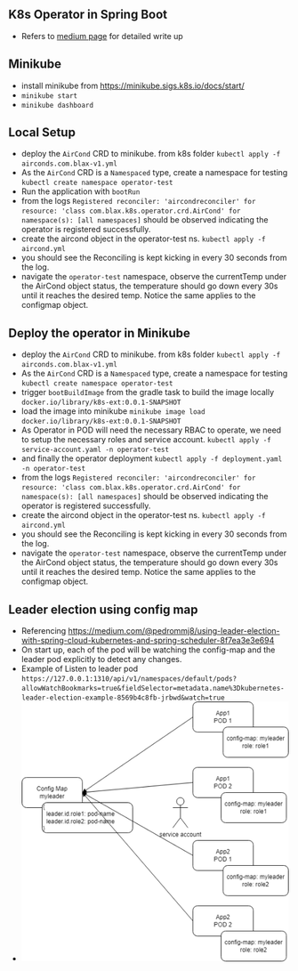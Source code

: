 
## K8s Operator in Spring Boot
- Refers to [medium page](https://ysyau.medium.com/extending-kubernetes-the-java-way-b1de58f688b8) for detailed write up

## Minikube
- install minikube from https://minikube.sigs.k8s.io/docs/start/
- `minikube start`
- `minikube dashboard`

## Local Setup
- deploy the `AirCond` CRD to minikube. from k8s folder `kubectl apply -f airconds.com.blax-v1.yml` 
- As the `AirCond` CRD is a `Namespaced` type, create a namespace for testing `kubectl create namespace operator-test`
- Run the application with `bootRun`
- from the logs `Registered reconciler: 'aircondreconciler' for resource: 'class com.blax.k8s.operator.crd.AirCond' for namespace(s): [all namespaces]` should be observed indicating the operator is registered successfully.
- create the aircond object in the operator-test ns. `kubectl apply -f aircond.yml`
- you should see the Reconciling is kept kicking in every 30 seconds from the log.
- navigate the `operator-test` namespace, observe the currentTemp under the AirCond object status, the temperature should go down every 30s until it reaches the desired temp. Notice the same applies to the configmap object.

## Deploy the operator in Minikube
- deploy the `AirCond` CRD to minikube. from k8s folder `kubectl apply -f airconds.com.blax-v1.yml`
- As the `AirCond` CRD is a `Namespaced` type, create a namespace for testing `kubectl create namespace operator-test` 
- trigger `bootBuildImage` from the gradle task to build the image locally `docker.io/library/k8s-ext:0.0.1-SNAPSHOT`
- load the image into minikube `minikube image load docker.io/library/k8s-ext:0.0.1-SNAPSHOT`
- As Operator in POD will need the necessary RBAC to operate, we need to setup the necessary roles and service account. `kubectl apply -f service-account.yaml -n operator-test`  
- and finally the operator deployment `kubectl apply -f deployment.yaml -n operator-test`
- from the logs `Registered reconciler: 'aircondreconciler' for resource: 'class com.blax.k8s.operator.crd.AirCond' for namespace(s): [all namespaces]` should be observed indicating the operator is registered successfully.
- create the aircond object in the operator-test ns. `kubectl apply -f aircond.yml`
- you should see the Reconciling is kept kicking in every 30 seconds from the log.
- navigate the `operator-test` namespace, observe the currentTemp under the AirCond object status, the temperature should go down every 30s until it reaches the desired temp. Notice the same applies to the configmap object.

## Leader election using config map
- Referencing https://medium.com/@pedrommj8/using-leader-election-with-spring-cloud-kubernetes-and-spring-scheduler-8f7ea3e3e694
- On start up, each of the pod will be watching the config-map and the leader pod explicitly to detect any changes.
- Example of Listen to leader pod `https://127.0.0.1:1310/api/v1/namespaces/default/pods?allowWatchBookmarks=true&fieldSelector=metadata.name%3Dkubernetes-leader-election-example-8569b4c8fb-jrbwd&watch=true`
- ![leader election](./docs/leader-election.drawio.png)